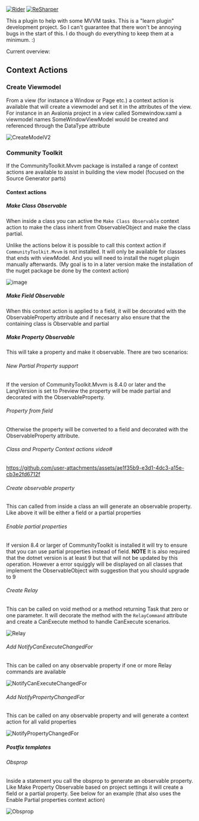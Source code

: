 [![Rider](https://img.shields.io/jetbrains/plugin/v/26397.svg?label=Rider&colorB=0A7BBB&style=for-the-badge&logo=rider)](https://plugins.jetbrains.com/plugin/26397)
[![ReSharper](https://img.shields.io/jetbrains/plugin/v/26396.svg?label=ReSharper&colorB=0A7BBB&style=for-the-badge&logo=resharper)](https://plugins.jetbrains.com/plugin/26396)

This a plugin to help with some MVVM tasks. This is a "learn plugin" development project. So I can't guarantee that there won't be annoying bugs in the start of this. I do though do everything to keep them at a minimum. :) 

Current overview:

## Context Actions

### Create Viewmodel

From a view (for instance a Window or Page etc.) a context action is available that will create a viewmodel and set it in the attributes of the view. For instance in an Avalonia project in a view called Somewindow.xaml a viewmodel names SomeWindowViewModel would be created and referenced through the DataType attribute

![CreateModelV2](https://github.com/user-attachments/assets/093f9ff9-784b-45b4-96a6-db982ddea21b)

### Community Toolkit

If the CommunityToolkit.Mvvm package is installed a range of context actions are available to assist in building the view model (focused on the Source Generator parts)

#### Context actions

##### Make Class Observable

When inside a class you can active the `Make Class Observable` context action to make the class inherit from ObservableObject and make the class partial. 

Unlike the actions below it is possible to call this context action if `CommunityToolkit.Mvvm` is not installed. It will only be available for classes that ends with viewModel. And you will need to install the nuget plugin manually afterwards. (My goal is to in a later version make the installation of the nuget package be done by the context action)

![image](https://github.com/user-attachments/assets/b7d4a1b7-de1d-451a-9760-2b9118483a65)

##### Make Field Observable

When this context action is applied to a field, it will be decorated with the ObservableProperty attribute and if necesarry also ensure that the containing class is Observable and partial

##### Make Property Observable

This will take a property and make it observable. There are two scenarios: 

###### New Partial Property support
If the version of CommunityToolkit.Mvvm is 8.4.0 or later and the LangVersion is set to Preview the property will be made partial and decorated with the ObservableProperty. 

###### Property from field
Otherwise the property will be converted to a field and decorated with the ObservableProperty attribute.

###### Class and Property Context actions video#

https://github.com/user-attachments/assets/ae1f35b9-e3d1-4dc3-a15e-cb3e2fd6712f

###### Create observable property

This can called from inside a class an will generate an observable property. Like above it will be either a field or a partial properties

###### Enable partial properties

If version 8.4 or larger of CommunityToolkit is installed it will try to ensure that you can use partial properties instead of field. 
**NOTE** It is also required that the dotnet version is at least 9 but that will not be updated by this operation. However a error squiggly will be displayed on all classes that implement the ObservableObject with suggestion that you should upgrade to 9

###### Create Relay

This can be called on void method or a method returning Task that zero or one parameter. It will decorate the method with the `RelayCommand` attribute and create a CanExecute method to handle CanExecute scenarios.

![Relay](https://github.com/user-attachments/assets/668adb9b-1d21-4f34-9114-e009f0b6ee03)

###### Add NotifyCanExecuteChangedFor 

This can be called on any observable property if one or more Relay commands are available

![NotifyCanExecuteChangedFor](https://github.com/user-attachments/assets/74c91371-09ee-4211-a142-4071fdf30569)

###### Add NotifyPropertyChangedFor

This can be called on any observable property and will generate a context action for all valid properties

![NotifyPropertyChangedFor](https://github.com/user-attachments/assets/edc0a2e8-f26c-4156-8f00-1a996e6c27fc)


##### Postfix templates

###### Obsprop

Inside a statement you call the obsprop to generate an observable property. Like Make Property Observable based on project settings it will create a field or a partial property. See below for an example (that also uses the Enable Partial properties context action)

![Obsprop](https://github.com/user-attachments/assets/3047af10-e783-49fd-ae32-de5578c07b61)


